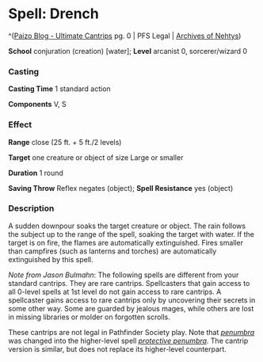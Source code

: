# Spell: Drench

^([Paizo Blog - Ultimate Cantrips][ss-drench] pg. 0 | PFS Legal | [Archives of Nehtys][sn-drench])

**School** conjuration (creation) [water]; **Level** arcanist 0, sorcerer/wizard 0

### Casting

**Casting Time** 1 standard action  

**Components** V, S

### Effect

**Range** close (25 ft. + 5 ft./2 levels)  

**Target** one creature or object of size Large or smaller  

**Duration** 1 round  

**Saving Throw** Reflex negates (object); **Spell Resistance** yes (object)

### Description

A sudden downpour soaks the target creature or object. The rain follows the subject up to the range of the spell, soaking the target with water. If the target is on fire, the flames are automatically extinguished. Fires smaller than campfires (such as lanterns and torches) are automatically extinguished by this spell.  

_Note from Jason Bulmahn_: The following spells are different from your standard cantrips. They are rare cantrips. Spellcasters that gain access to all 0-level spells at 1st level do not gain access to rare cantrips. A spellcaster gains access to rare cantrips only by uncovering their secrets in some other way. Some are guarded by jealous mages, while others are lost in missing libraries or molder on forgotten scrolls.  

These cantrips are not legal in Pathfinder Society play. Note that _[penumbra]_ was changed into the higher-level spell _[protective penumbra]_. The cantrip version is similar, but does not replace its higher-level counterpart.

[ss-drench]: http://paizo.com/paizo/blog/v5748d
[sn-drench]: http://www.archivesofnethys.com/SpellDisplay.aspx?ItemName=Drench
[protective penumbra]: http://www.archivesofnethys.com/SpellDisplay.aspx?ItemName=protective%20penumbra
[penumbra]: http://www.archivesofnethys.com/SpellDisplay.aspx?ItemName=penumbra
